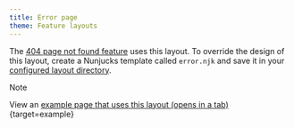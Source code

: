 ```yaml
---
title: Error page
theme: Feature layouts
---
```


The [404 page not found feature](/features/404) uses this layout. To override the design of this layout, create a Nunjucks template called `error.njk` and save it in your [configured layout directory](https://www.11ty.dev/docs/config/#directory-for-layouts-optional).

> [!NOTE]
> View an [example page that uses this layout (opens in a tab)](/example/404){target=example}
